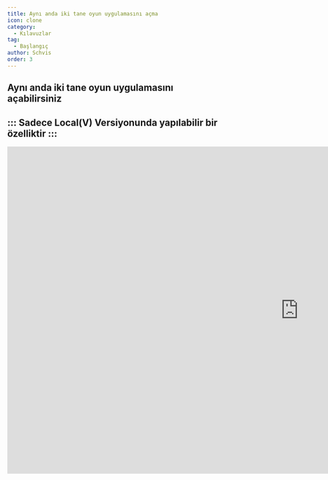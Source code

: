 ```yaml
---
title: Aynı anda iki tane oyun uygulamasını açma
icon: clone
category:
  - Kılavuzlar
tag:
  - Başlangıç
author: Schvis
order: 3
---
```


## Aynı anda iki tane oyun uygulamasını açabilirsiniz

::: Sadece Local(V) Versiyonunda yapılabilir bir özelliktir
:::
---
<div class="iframe-container"><iframe width="1328" height="747" src="https://www.youtube.com/embed/pSAxKoneT64?list=PL5eI1Tb64p56g27qfYk7VuFTz4FK6YrKa" title="Multi-Instance V (Updated)" frameborder="0" allow="accelerometer; autoplay; clipboard-write; encrypted-media; gyroscope; picture-in-picture; web-share" referrerpolicy="strict-origin-when-cross-origin" allowfullscreen></iframe></div>
